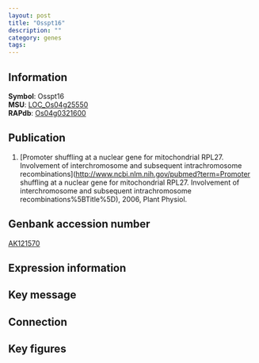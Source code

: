 ```yaml
---
layout: post
title: "Osspt16"
description: ""
category: genes
tags: 
---
```


## Information
__Symbol__: Osspt16  
__MSU__: [LOC_Os04g25550](http://rice.plantbiology.msu.edu/cgi-bin/ORF_infopage.cgi?orf=LOC_Os04g25550)  
__RAPdb__: [Os04g0321600](http://rapdb.dna.affrc.go.jp/viewer/gbrowse_details/irgsp1?name=Os04g0321600)  

## Publication
1. [Promoter shuffling at a nuclear gene for mitochondrial RPL27. Involvement of interchromosome and subsequent intrachromosome recombinations](http://www.ncbi.nlm.nih.gov/pubmed?term=Promoter shuffling at a nuclear gene for mitochondrial RPL27. Involvement of interchromosome and subsequent intrachromosome recombinations%5BTitle%5D), 2006, Plant Physiol.

## Genbank accession number
[AK121570](http://www.ncbi.nlm.nih.gov/nuccore/AK121570)  

## Expression information

## Key message

## Connection

## Key figures


